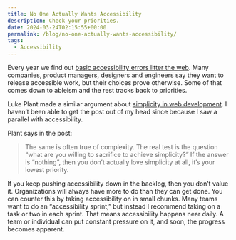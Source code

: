 ```yaml
---
title: No One Actually Wants Accessibility
description: Check your priorities.
date: 2024-03-24T02:15:55+00:00
permalink: /blog/no-one-actually-wants-accessibility/
tags:
  - Accessibility
---
```


Every year we find out [basic accessibility errors litter the web](https://webaim.org/projects/million/). Many companies, product managers, designers and engineers say they want to release accessible work, but their choices prove otherwise. Some of that comes down to ableism and the rest tracks back to priorities.

Luke Plant made a similar argument about [simplicity in web development](https://lukeplant.me.uk/blog/posts/no-one-actually-wants-simplicity/). I haven’t been able to get the post out of my head since because I saw a parallel with accessibility.

Plant says in the post:

> The same is often true of complexity. The real test is the question “what are you willing to sacrifice to achieve simplicity?” If the answer is “nothing”, then you don’t actually love simplicity at all, it’s your lowest priority.

If you keep pushing accessibility down in the backlog, then you don’t value it. Organizations will always have more to do than they can get done. You can counter this by taking accessibility on in small chunks. Many teams want to do an “accessibility sprint,” but instead I recommend taking on a task or two in each sprint. That means accessibility happens near daily. A team or individual can put constant pressure on it, and soon, the progress becomes apparent.
